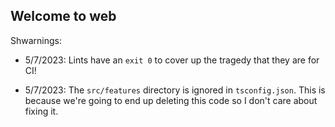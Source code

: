 ## Welcome to web

Shwarnings:

- 5/7/2023: Lints have an `exit 0` to cover up the tragedy that they are for CI!

- 5/7/2023: The `src/features` directory is ignored in `tsconfig.json`. This is because we're going to end up deleting this code so I don't care about fixing it.
